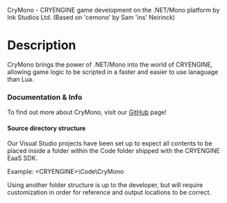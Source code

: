 CryMono - CRYENGINE game development on the .NET/Mono platform
	by Ink Studios Ltd. (Based on 'cemono' by Sam 'ins\' Neirinck)

# Description
CryMono brings the power of .NET/Mono into the world of CRYENGINE, allowing game logic to be scripted in a faster and easier to use lanaguage than Lua.
	
### Documentation & Info
To find out more about CryMono, visit our <a href="https://github.com/RoqueDeicide/CryMono/">GitHub</a> page!

#### Source directory structure 
Our Visual Studio projects have been set up to expect all contents to be placed inside a folder within the Code folder shipped with the CRYENGINE EaaS SDK.

Example:
&lt;CRYENGINE&gt;\Code\CryMono

Using another folder structure is up to the developer, but will require customization in order for reference and output locations to be correct.